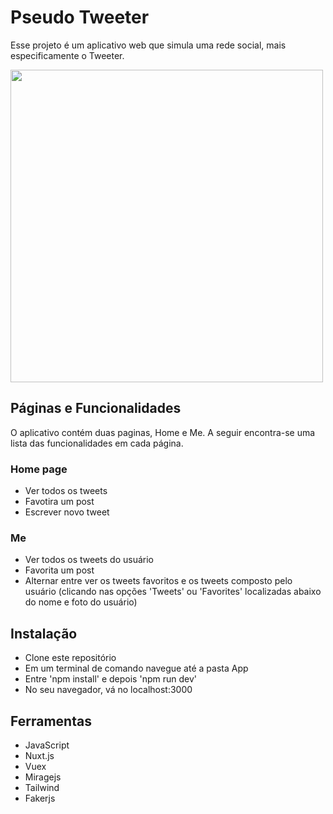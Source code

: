 # Pseudo Tweeter

Esse projeto é um aplicativo web que simula uma rede social, mais especificamente o Tweeter.

<img src="https://github.com/dajalac/Social_Media/blob/main/pseudoTweeter_DesktopScreen.PNG" height="500" />  

## Páginas e Funcionalidades
 O aplicativo contém duas paginas, Home e Me. A seguir encontra-se uma lista das funcionalidades em cada página.
	
### Home page
- Ver todos os tweets
- Favotira um post 
- Escrever novo tweet
  
### Me
- Ver todos os tweets do usuário
- Favorita um post
- Alternar entre ver os tweets favoritos e os tweets composto pelo usuário (clicando nas opções 'Tweets' ou 'Favorites' localizadas abaixo do nome e foto do usuário)

## Instalação
- Clone este repositório
- Em um terminal de comando navegue até a pasta App
- Entre 'npm install' e depois 'npm run dev'
- No seu navegador, vá no localhost:3000

## Ferramentas
- JavaScript
- Nuxt.js
- Vuex
- Miragejs
- Tailwind 
- Fakerjs





